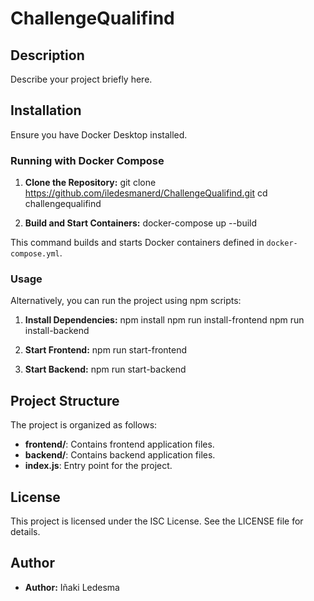 # ChallengeQualifind

## Description

Describe your project briefly here.

## Installation

Ensure you have Docker Desktop installed.

### Running with Docker Compose

1. **Clone the Repository:**
git clone https://github.com/iledesmanerd/ChallengeQualifind.git
cd challengequalifind


2. **Build and Start Containers:**
docker-compose up --build


This command builds and starts Docker containers defined in `docker-compose.yml`.

### Usage

Alternatively, you can run the project using npm scripts:

1. **Install Dependencies:**
npm install
npm run install-frontend
npm run install-backend


2. **Start Frontend:**
npm run start-frontend


3. **Start Backend:**
npm run start-backend


## Project Structure

The project is organized as follows:

- **frontend/**: Contains frontend application files.
- **backend/**: Contains backend application files.
- **index.js**: Entry point for the project.

## License

This project is licensed under the ISC License. See the LICENSE file for details.

## Author

- **Author:** Iñaki Ledesma

